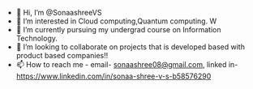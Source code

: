 - 👋 Hi, I’m @SonaashreeVS
- 👀 I’m interested in Cloud computing,Quantum computing. W
- 🌱 I’m currently pursuing my undergrad course on Information Technology.
- 💞️ I’m looking to collaborate on projects that is developed based with product based companies!!
- 📫 How to reach me - email- sonaashree08@gmail.com, linked in-https://www.linkedin.com/in/sonaa-shree-v-s-b58576290

<!---
SonaashreeVS/SonaashreeVS is a ✨ special ✨ repository because its `README.md` (this file) appears on your GitHub profile.
You can click the Preview link to take a look at your changes.
--->
